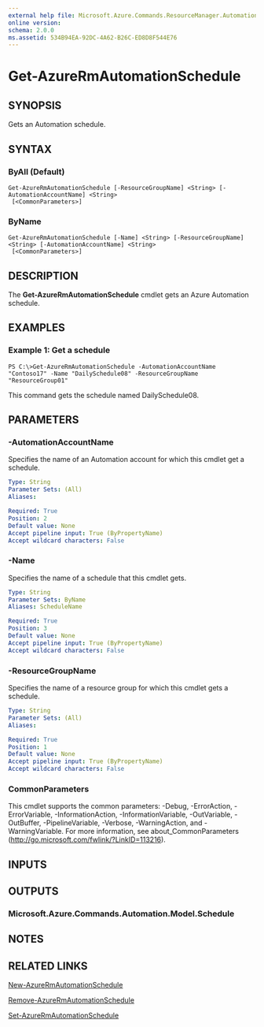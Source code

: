 ```yaml
---
external help file: Microsoft.Azure.Commands.ResourceManager.Automation.dll-Help.xml
online version: 
schema: 2.0.0
ms.assetid: 534B94EA-92DC-4A62-B26C-ED8D8F544E76
---
```


# Get-AzureRmAutomationSchedule

## SYNOPSIS
Gets an Automation schedule.

## SYNTAX

### ByAll (Default)
```
Get-AzureRmAutomationSchedule [-ResourceGroupName] <String> [-AutomationAccountName] <String>
 [<CommonParameters>]
```

### ByName
```
Get-AzureRmAutomationSchedule [-Name] <String> [-ResourceGroupName] <String> [-AutomationAccountName] <String>
 [<CommonParameters>]
```

## DESCRIPTION
The **Get-AzureRmAutomationSchedule** cmdlet gets an Azure Automation schedule.

## EXAMPLES

### Example 1: Get a schedule
```
PS C:\>Get-AzureRmAutomationSchedule -AutomationAccountName "Contoso17" -Name "DailySchedule08" -ResourceGroupName "ResourceGroup01"
```

This command gets the schedule named DailySchedule08.

## PARAMETERS

### -AutomationAccountName
Specifies the name of an Automation account for which this cmdlet get a schedule.

```yaml
Type: String
Parameter Sets: (All)
Aliases: 

Required: True
Position: 2
Default value: None
Accept pipeline input: True (ByPropertyName)
Accept wildcard characters: False
```

### -Name
Specifies the name of a schedule that this cmdlet gets.

```yaml
Type: String
Parameter Sets: ByName
Aliases: ScheduleName

Required: True
Position: 3
Default value: None
Accept pipeline input: True (ByPropertyName)
Accept wildcard characters: False
```

### -ResourceGroupName
Specifies the name of a resource group for which this cmdlet gets a schedule.

```yaml
Type: String
Parameter Sets: (All)
Aliases: 

Required: True
Position: 1
Default value: None
Accept pipeline input: True (ByPropertyName)
Accept wildcard characters: False
```

### CommonParameters
This cmdlet supports the common parameters: -Debug, -ErrorAction, -ErrorVariable, -InformationAction, -InformationVariable, -OutVariable, -OutBuffer, -PipelineVariable, -Verbose, -WarningAction, and -WarningVariable. For more information, see about_CommonParameters (http://go.microsoft.com/fwlink/?LinkID=113216).

## INPUTS

## OUTPUTS

### Microsoft.Azure.Commands.Automation.Model.Schedule

## NOTES

## RELATED LINKS

[New-AzureRmAutomationSchedule](./New-AzureRMAutomationSchedule.md)

[Remove-AzureRmAutomationSchedule](./Remove-AzureRMAutomationSchedule.md)

[Set-AzureRmAutomationSchedule](./Set-AzureRMAutomationSchedule.md)


